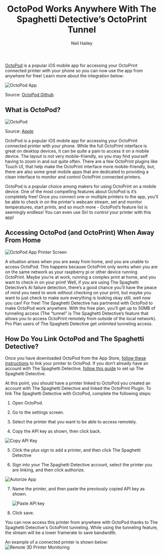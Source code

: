 ﻿---
title: "OctoPod Works Anywhere With The Spaghetti Detective’s OctoPrint Tunnel"
author: Neil Hailey
author_url: https://www.linkedin.com/in/neilhailey
author_image_url: "https://cdn-images-1.medium.com/fit/c/300/300/1*L2wRkwCzzk4_YQ6WplroVg.png"
tags: ['Tech', '3D Printer Remote Access', 'OctoPrint', '3D Printing Tips', 'how-to']
---

[OctoPod](https://apps.apple.com/us/app/octopod-for-octoprint/id1412557625) is a popular iOS mobile app for accessing your OctoPrint connected printer with your phone so you can now use the app from anywhere for free! Learn more about the integration below:



![OctoPod App](/img/blogs/octopod/OctoPod_Panel.png)

Source: [OctoPod Github](https://github.com/gdombiak/OctoPod)

<!--truncate-->

## What is OctoPod?

  ![OctoPod](/img/blogs/octopod/octopod.png)

Source: [Apple](https://apps.apple.com/us/app/octopod-for-octoprint/id1412557625)

OctoPod is a popular iOS mobile app for accessing your OctoPrint connected printer with your phone. While the full OctoPrint interface is great on desktop devices, it can be quite a pain to access it on a mobile device. The layout is not very mobile-friendly, so you may find yourself having to zoom in and out quite often. There are a few OctoPrint plugins like Touch UI, that help make the OctoPrint interface more mobile-friendly, but, there are also some great mobile apps that are dedicated to providing a clean interface to monitor and control OctoPrint connected printers.

OctoPod is a popular choice among makers for using OctoPrint on a mobile device. One of the most compelling features about OctoPod is it’s completely free! Once you connect one or multiple printers to the app, you’ll be able to check in on the printer's webcam stream, set and monitor temperatures, start prints, and so much more - OctoPod’s feature list is seemingly endless! You can even use Siri to control your printer with this app!



## Accessing OctoPod (and OctoPrint) When Away From Home

![OctoPod App Printer Screen](/img/blogs/octopod/printing.PNG)

A situation arises when you are away from home, and you are unable to access OctoPod. This happens because OctoPrint only works when you are on the same network as your raspberry pi or other device running OctoPrint. Maybe you’re at work, running a complex print at home, and you want to check in on your print! Well, if you are using The Spaghetti Detective’s Ai failure detection, there’s a good chance you’ll have the peace of mind you need to work without checking on your print, but maybe you want to just check to make sure everything is looking okay still, well now you can! For free! The Spaghetti Detective has partnered with OctoPod to make OctoPod work anywhere. With the free plan, you’ll get up to 50MB of tunneling access (The “tunnel” is The Spaghetti Detective’s feature that allows you to access OctoPrint remotely from outside of the local network). Pro Plan users of The Spaghetti Detective get unlimited tunneling access.



## How Do You Link OctoPod and The Spaghetti Detective?



Once you have downloaded OctoPod from the App Store, [follow these instructions](https://github.com/gdombiak/OctoPod/wiki/How-to-add-new-printers-to-OctoPod%3F) to link your printer to OctoPod. If you don’t already have an account with The Spaghetti Detective, [follow this guide](https://www.thespaghettidetective.com/docs/user-guides/octoprint-plugin-setup/) to set up The Spaghetti Detective.


At this point, you should have a printer linked to OctoPod you created an account with The Spaghetti Detective and linked the OctoPrint Plugin. To link The Spaghetti Detective with OctoPod, complete the following steps:



1.  Open OctoPod.

2.  Go to the settings screen.

3.  Select the printer that you want to be able to access remotely.

4.  Copy the API key as shown, then click back.


![Copy API Key](/img/blogs/octopod/copy_api.PNG)

5.  Click the plus  sign to add a printer, and then click The Spaghetti Detective

6.  Sign into your The Spaghetti Detective account, select the printer you are linking, and then click authorize.


  ![Autorize App](/img/blogs/octopod/authorize.PNG)

7.  Name the printer, and then paste the previously copied API key as shown.

    ![Paste API key](/img/blogs/octopod/paste-code.PNG)

9.  Click save.

You can now access this printer from anywhere with OctoPod thanks to The Spaghetti Detective's OctoPrint tunneling. While using the tunneling feature, the stream will be a lower framerate to save bandwidth.



An example of a connected printer is shown below: ![Remote 3D Printer Monitoring](/img/blogs/octopod/printing.PNG)


